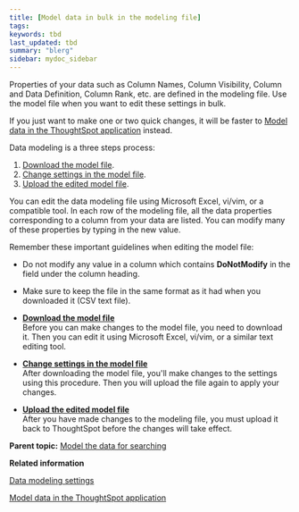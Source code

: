```yaml
---
title: [Model data in bulk in the modeling file]
tags: 
keywords: tbd
last_updated: tbd
summary: "blerg"
sidebar: mydoc_sidebar
---
```

Properties of your data such as Column Names, Column Visibility, Column and Data Definition, Column Rank, etc. are defined in the modeling file. Use the model file when you want to edit these settings in bulk.

If you just want to make one or two quick changes, it will be faster to [Model data in the ThoughtSpot application](model_data_in_UI.html#) instead.

Data modeling is a three steps process:

1.  [Download the model file](get_model_file.html#).
2.  [Change settings in the model file](change_setting_model_file.html#).
3.  [Upload the edited model file](upload_model_file.html#).

You can edit the data modeling file using Microsoft Excel, vi/vim, or a compatible tool. In each row of the modeling file, all the data properties corresponding to a column from your data are listed. You can modify many of these properties by typing in the new value.

Remember these important guidelines when editing the model file:

-   Do not modify any value in a column which contains **DoNotModify** in the field under the column heading.
-   Make sure to keep the file in the same format as it had when you downloaded it (CSV text file).

-   **[Download the model file](../../admin/data_modeling/get_model_file.html)**  
Before you can make changes to the model file, you need to download it. Then you can edit it using Microsoft Excel, vi/vim, or a similar text editing tool.
-   **[Change settings in the model file](../../admin/data_modeling/change_setting_model_file.html)**  
After downloading the model file, you'll make changes to the settings using this procedure. Then you will upload the file again to apply your changes.
-   **[Upload the edited model file](../../admin/data_modeling/upload_model_file.html)**  
After you have made changes to the modeling file, you must upload it back to ThoughtSpot before the changes will take effect.

**Parent topic:** [Model the data for searching](../../admin/data_modeling/semantic_modeling.html)

**Related information**  


[Data modeling settings](data_modeling_settings.html#)

[Model data in the ThoughtSpot application](model_data_in_UI.html)
